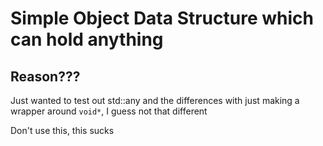 # Simple Object Data Structure which can hold anything

## Reason???

Just wanted to test out std::any and the differences with just making a wrapper
around `void*`, I guess not that different

Don't use this, this sucks
